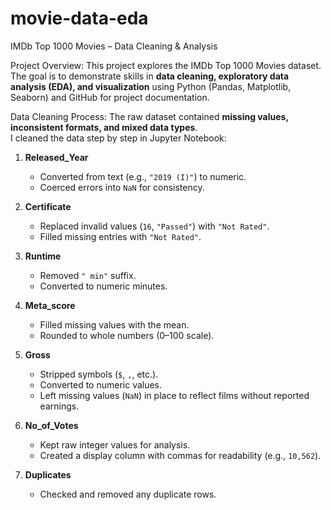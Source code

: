 # movie-data-eda
IMDb Top 1000 Movies – Data Cleaning & Analysis

Project Overview:
This project explores the IMDb Top 1000 Movies dataset.  
The goal is to demonstrate skills in **data cleaning, exploratory data analysis (EDA), and visualization** using Python (Pandas, Matplotlib, Seaborn) and GitHub for project documentation.

Data Cleaning Process:
The raw dataset contained **missing values, inconsistent formats, and mixed data types**.  
I cleaned the data step by step in Jupyter Notebook:

1. **Released_Year**
   - Converted from text (e.g., `"2019 (I)"`) to numeric.
   - Coerced errors into `NaN` for consistency.

2. **Certificate**
   - Replaced invalid values (`16`, `"Passed"`) with `"Not Rated"`.
   - Filled missing entries with `"Not Rated"`.

3. **Runtime**
   - Removed `" min"` suffix.
   - Converted to numeric minutes.

4. **Meta_score**
   - Filled missing values with the mean.
   - Rounded to whole numbers (0–100 scale).

5. **Gross**
   - Stripped symbols (`$`, `,`, etc.).
   - Converted to numeric values.
   - Left missing values (`NaN`) in place to reflect films without reported earnings.

6. **No_of_Votes**
   - Kept raw integer values for analysis.
   - Created a display column with commas for readability (e.g., `10,562`).

7. **Duplicates**
   - Checked and removed any duplicate rows.

